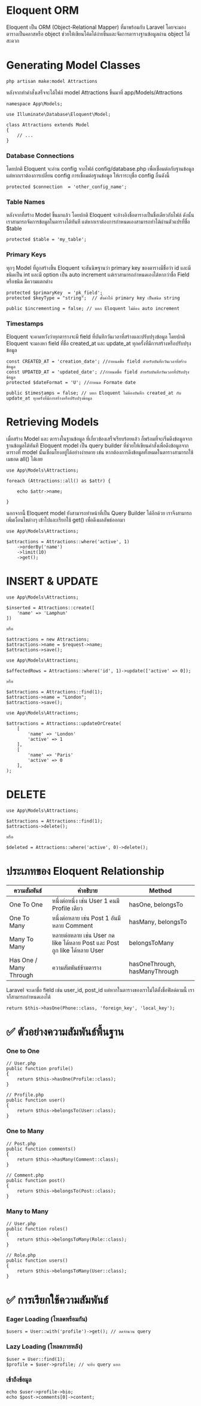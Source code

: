 # Eloquent ORM

Eloquent เป็น ORM (Object-Relational Mapper) ที่มาพร้อมกับ Laravel โดยจะมองตารางเป็นคลาสหรือ object ช่วยให้เขียนโค้ดได้ง่ายขึ้นและจัดการตารางฐานข้อมูลผ่าน object ได้สะดวก

# Generating Model Classes

```
php artisan make:model Attractions
```

หลังจากทำคำสั่งเสร็จจะได้ไฟล์ model Attractions ขึ้นมาที่ app/Models/Attractions

```
namespace App\Models;

use Illuminate\Database\Eloquent\Model;

class Attractions extends Model
{
    // ...
}
```

### Database Connections

โดยปกติ Eloquent จะอ่าน config จากไฟล์ config/database.php เพื่อเชื่อมต่อกับฐานข้อมูล แต่หากเราต้องการเปลี่ยน config การเชื่อมต่อฐานข้อมูล ให้เราระบุชื่อ config อื่นดังนี้

```
protected $connection  = 'other_config_name';
```

### Table Names

หลังจากที่สร้าง Model ขึ้นมาแล้ว โดยปกติ Eloquent จะอ้างอิงชื่อตารางเป็นชื่อเดียวกับไฟล์ ดังนั้นเราสามารถจัดการข้อมูลในตารางได้ทันที แต่หากเราต้องการกำหนดเองสามารถทำได้ผ่านตัวแปรที่ชื่อ $table

```
protected $table = 'my_table';
```

### Primary Keys

ทุกๆ Model ที่ถูกสร้างขึ้น Eloquent จะสันนิษฐานว่า primary key ของตารางมีชื่อว่า id และมีชนิดเป็น int และมี option เป็น auto increment แต่เราสามารถกำหนดเองได้หากว่าชื่อ Field หรือชนิด มีความแตกต่าง

```
protected $primaryKey  = 'pk_field';
protected $keyType = "string";  // ตั้งค่าให้ primary key เป็นชนิด string

public $incrementing = false; // บอก Eloquent ไม่ต้อง auto increment
```

### Timestamps

Eloquent จะคาดหวังว่าทุกตารางจะมี field ที่บันทึกวันเวลาที่สร้างและปรับปรุงข้อมูล โดยปกติ Eloquent จะมองหา field ที่ชื่อ created_at และ update_at ทุกครั้งที่มีการสร้างหรือปรับปรุงข้อมูล

```
const CREATED_AT = 'creation_date'; //กำหนดชื่อ field สำหรับบันทึกวันเวลาที่สร้างข้อมูล
const UPDATED_AT = 'updated_date'; //กำหนดชื่อ field สำหรับบันทึกวันเวลาที่ปรับปรุงข้อมูล
protected $dateFormat = 'U'; //กำหนด Formate date

public $timestamps = false; // บอก Eloquent ไม่ต้องบันทึก created_at กับ update_at ทุกครั้งที่มีการสร้างหรือปรับปรุงข้อมูล
```

# Retrieving Models

เมื่อสร้าง Model และ ตารางในฐานข้อมูล ที่เกี่ยวข้องเสร็จเรียบร้อยแล้ว ก็พร้อมที่จะเริ่มดึงข้อมูลจากฐานข้อมูลได้ทันที
Eloquent model เป็น query builder ที่ช่วยให้เขียนคำสั่งเพื่อดึงข้อมูลจากตารางที่ model นั้นเชื่อมโยงอยู่ได้อย่างง่ายดาย เช่น หากต้องการดึงข้อมูลทั้งหมดในตารางสามารถใช้เมธอด all() ได้เลย

```
use App\Models\Attractions;

foreach (Attractions::all() as $attr) {

    echo $attr->name;

}
```

นอกจากนี้ Eloquent model ยังสามารถทำหน้าที่เป็น Query Builder ได้อีกด้วย เราจึงสามารถเพิ่มเงื่อนไขต่างๆ เข้าไปและเรียกใช้ get() เพื่อดึงผลลัพธ์ออกมา

```
use App\Models\Attractions;

$attractions = Attractions::where('active', 1)
    ->orderBy('name')
    ->limit(10)
    ->get();
```

# INSERT & UPDATE

```
use App\Models\Attractions;

$inserted = Attractions::create([
    'name' => 'Lamphun'
])

หรือ

$attractions = new Attractions;
$attractions->name = $request->name;
$attractions->save();
```

```
use App\Models\Attractions;

$affectedRows = Attractions::where('id', 1)->update(['active' => 0]);

หรือ

$attractions = Attractions::find(1);
$attractions->name = "London";
$attractions->save();
```

```
use App\Models\Attractions;

$attractions = Attractions::updateOrCreate(
    [
        'name' => 'London'
        'active' => 1
    ],
    [
        'name' => 'Paris'
        'active' => 0
    ],
);

```

# DELETE

```
use App\Models\Attractions;

$attractions = Attractions::find(1);
$attractions->delete();

หรือ

$deleted = Attractions::where('active', 0)->delete();

```

# ประเภทของ Eloquent Relationship

| ความสัมพันธ์           | คำอธิบาย                                                                  | Method                        |
| ---------------------- | ------------------------------------------------------------------------- | ----------------------------- |
| One To One             | หนึ่งต่อหนึ่ง เช่น User 1 คนมี Profile เดียว                              | hasOne, belongsTo             |
| One To Many            | หนึ่งต่อหลาย เช่น Post 1 อันมีหลาย Comment                                | hasMany, belongsTo            |
| Many To Many           | หลายต่อหลาย เช่น User กด like ได้หลาย Post และ Post ถูก like ได้หลาย User | belongsToMany                 |
| Has One / Many Through | ความสัมพันธ์ข้ามตาราง                                                     | hasOneThrough, hasManyThrough |

Laravel จะเดาชื่อ field เช่น user_id, post_id แต่หากในตารางของเราไม่ได้ตั้งชื่อฟิลด์ตามนี้ เราาก็สามารถกำหนดเองได้

```
return $this->hasOne(Phone::class, 'foreign_key', 'local_key');
```

# ✅ ตัวอย่างความสัมพันธ์พื้นฐาน

### One to One

```
// User.php
public function profile()
{
    return $this->hasOne(Profile::class);
}

// Profile.php
public function user()
{
    return $this->belongsTo(User::class);
}
```

### One to Many

```
// Post.php
public function comments()
{
    return $this->hasMany(Comment::class);
}

// Comment.php
public function post()
{
    return $this->belongsTo(Post::class);
}
```

### Many to Many

```
// User.php
public function roles()
{
    return $this->belongsToMany(Role::class);
}

// Role.php
public function users()
{
    return $this->belongsToMany(User::class);
}

```

# ✅ การเรียกใช้ความสัมพันธ์

### Eager Loading (โหลดพร้อมกัน)

```
$users = User::with('profile')->get(); // ลดจำนวน query
```

### Lazy Loading (โหลดภายหลัง)

```
$user = User::find(1);
$profile = $user->profile; // จะยิง query แยก
```

### เข้าถึงข้อมูล

```
echo $user->profile->bio;
echo $post->comments[0]->content;
```
